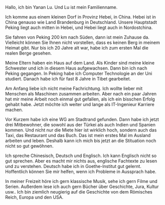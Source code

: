 Hallo, ich bin Yanan Lu. Und Lu ist mein Familienname.

Ich komme aus einem kleinen Dorf in Provinz Hebei, in China. Hebei ist in China genauso wie Land Brandenburg in Deutschland. Unsere Hauptstadt Peking liegt auch mitten in Hebei, und Hebei liegt auch in Nordostchina. 

Sie fahren von Peking 200 km nach Süden, dann ist mein Zuhause da. Vielleicht können Sie Ihnen nicht vorstellen, dass es keinen Berg in meinem Heimat gibt. Nur bis ich 20 Jahre alt war, habe ich zum ersten Mal die realen Berge gesehen. 

Meine Eltern haben ein Haus auf dem Land. Als Kinder sind meine kleine Schwester und ich in diesem Haus aufgewachsen. Dann bin ich nach Peking gegangen. In Peking habe ich Computer Technologie an der Uni studiert. Danach habe ich für fast 8 Jahre in Tibet gearbeitet. 

Am Anfang liebe ich nicht meine Fachrichtung. Ich wollte lieber mit Menschen als Maschinen zusammen arbeiten. Aber nach ein paar Jahren hat mir meine Arbeit noch einmal gut gefallen, als ich ein bisschen Erfolg gehabt habe. Jetzt möchte ich weiter und lange als IT-Ingenieur Karriere machen. 

Vor Kurzem habe ich eine WG am Stadtrand gefunden. Dann habe ich jetzt drei Mitbewohner, die sowohl aus der Türkei als auch Indien und Spanien kommen. Und nicht nur die Miete hier ist wirklich hoch, sondern auch das Taxi, das Restaurant und das Buch. Das ist mein erstes Mal im Ausland arbeiten und leben. Deshalb kann ich mich bis jetzt an die Stituation noch nicht so gut gewöhnen. 

Ich spreche Chinesisch, Deutsch und Englisch. Ich kann Englisch nicht so gut sprechen. Aber es macht mir nichts aus, englische Fachtexte zu lesen und zu verstehen. Deutsch habe ich in Goethe-Institut gut gelernt. Hoffentlich können Sie mir helfen, wenn ich Probleme in Aussprach habe. 

In meiner Freizeit höre ich gern klassische Musik, sehe ich gern Filme und Serien. Außerdem lese ich auch gern Bücher über Geschichte, Jura, Kultur usw.. Ich bin ziemlich neugierig auf die Geschichte von dem Römisches Reich, Europa und den USA. 